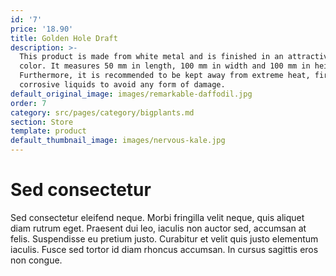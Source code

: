 ```yaml
---
id: '7'
price: '18.90'
title: Golden Hole Draft
description: >-
  This product is made from white metal and is finished in an attractive golden
  color. It measures 50 mm in length, 100 mm in width and 100 mm in height.
  Furthermore, it is recommended to be kept away from extreme heat, fire and
  corrosive liquids to avoid any form of damage.
default_original_image: images/remarkable-daffodil.jpg
order: 7
category: src/pages/category/bigplants.md
section: Store
template: product
default_thumbnail_image: images/nervous-kale.jpg
---
```


# Sed consectetur

Sed consectetur eleifend neque. Morbi fringilla velit neque, quis aliquet diam rutrum eget. Praesent dui leo, iaculis non auctor sed, accumsan at felis. Suspendisse eu pretium justo. Curabitur et velit quis justo elementum iaculis. Fusce sed tortor id diam rhoncus accumsan. In cursus sagittis eros non congue.
